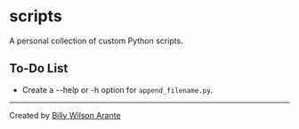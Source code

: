 # scripts

A personal collection of custom Python scripts.

## To-Do List

- Create a --help or -h option for `append_filename.py`.

---

Created by [Billy Wilson Arante](https://arantebw.github.io/)

